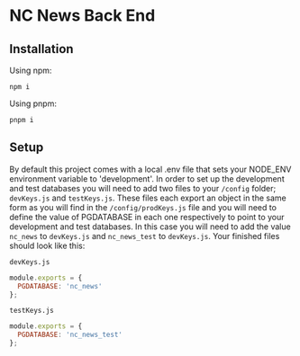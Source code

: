 # NC News Back End

## Installation

Using npm:

```terminal
npm i
```

Using pnpm:

```terminal
pnpm i
```

## Setup

By default this project comes with a local .env file that sets your NODE_ENV environment variable to 'development'. In order to set up the development and test databases you will need to add two files to your `/config` folder; `devKeys.js` and `testKeys.js`. These files each export an object in the same form as you will find in the `/config/prodKeys.js` file and you will need to define the value of PGDATABASE in each one respectively to point to your development and test databases. In this case you will need to add the value `nc_news` to `devKeys.js` and `nc_news_test` to `devKeys.js`. Your finished files should look like this:

`devKeys.js`

```js
module.exports = {
  PGDATABASE: 'nc_news'
};
```

`testKeys.js`

```js
module.exports = {
  PGDATABASE: 'nc_news_test'
};
```
